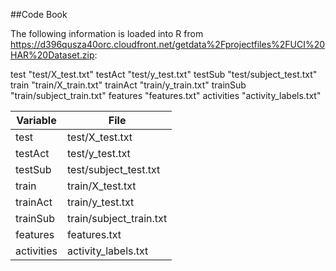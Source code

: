 ##Code Book

The following information is loaded into R from https://d396qusza40orc.cloudfront.net/getdata%2Fprojectfiles%2FUCI%20HAR%20Dataset.zip:
    
test        "test/X_test.txt"
testAct     "test/y_test.txt"
testSub     "test/subject_test.txt"
train       "train/X_train.txt"
trainAct    "train/y_train.txt"
trainSub    "train/subject_train.txt"
features    "features.txt"
activities  "activity_labels.txt"

| Variable      | File                   |
| ------------- |------------------------|
| test          | test/X_test.txt        |
| testAct       | test/y_test.txt        |
| testSub       | test/subject_test.txt  |
| train         | train/X_test.txt       |
| trainAct      | train/y_test.txt       |
| trainSub      | train/subject_train.txt|
| features      | features.txt           |
| activities    | activity_labels.txt    |
